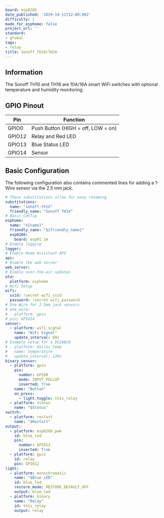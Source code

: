 ```yaml
---
board: esp8266
date_published: '2019-10-11T12:00:00Z'
difficulty: 1
made_for_esphome: false
project_url: ''
standard:
- global
tags:
- relay
title: Sonoff TH10/TH16
---
```


## Information

The Sonoff TH10 and TH16 are 10A/16A smart WiFi switches with optional temperature and humidity monitoring.

## GPIO Pinout

| Pin    | Function                           |
| ------ | ---------------------------------- |
| GPIO0  | Push Button (HIGH = off, LOW = on) |
| GPIO12 | Relay and Red LED                  |
| GPIO13 | Blue Status LED                    |
| GPIO14 | Sensor                             |

## Basic Configuration

The following configuration also contains commented lines for adding a 1-Wire sensor via the 2.5 mm jack.
```yaml
# These substitutions allow for easy renaming
substitutions:
  name: "sonoff-th1X"
  friendly_name: "Sonoff TH1X"
# Basic Config
esphome:
  name: "${name}"
  friendly_name: "${friendly_name}"
  esp8266:
    board: esp01_1m
# Enable logging
logger:
# Enable Home Assistant API
api:
# Enable the web server
web_server:
# Enable over-the-air updates
ota:
  platform: esphome
# Wifi Setup
wifi:
  ssid: !secret wifi_ssid
  password: !secret wifi_password
# One-Wire for 2.5mm jack sensors
# one_wire:
# - platform: gpio
# pin: GPIO14
sensor:
  - platform: wifi_signal
    name: "WiFi Signal"
    update_interval: 60s
# Example setup for a DS18B20
# - platform: dallas_temp
#   name: temperature
#   update_interval: 120s
binary_sensor:
  - platform: gpio
    pin:
      number: GPIO0
      mode: INPUT_PULLUP
      inverted: True
    name: "Button"
    on_press:
      - light.toggle: th1x_relay
  - platform: status
    name: "$Status"
switch:
  - platform: restart
    name: "$Restart"
output:
  - platform: esp8266_pwm
    id: blue_led
    pin:
      number: GPIO13
      inverted: True
  - platform: gpio
    id: relay
    pin: GPIO12
light:
  - platform: monochromatic
    name: "$Blue LED"
    id: blue_led
    restore_mode: RESTORE_DEFAULT_OFF
    output: blue_led
  - platform: binary
    name: "Relay"
    id: th1x_relay
    output: relay
```